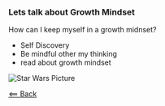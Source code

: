 ### Lets talk about Growth Mindset

How can I keep myself in a growth midnset?

- Self Discovery
- Be mindful other my thinking
- read about growth mindset


![Star Wars Picture](https://cdn.mos.cms.futurecdn.net/DEpYy8jSdvD9dkvVDSPNoD-650-80.jpg.webp)

[<== Back](README.md)
